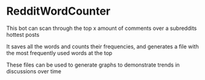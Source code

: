 # RedditWordCounter
 This bot can scan through the top x amount of comments over a subreddits hottest posts
 
 It saves all the words and counts their frequencies, and generates a file with the most frequently used words at the top
 
 These files can be used to generate graphs to demonstrate trends in discussions over time
